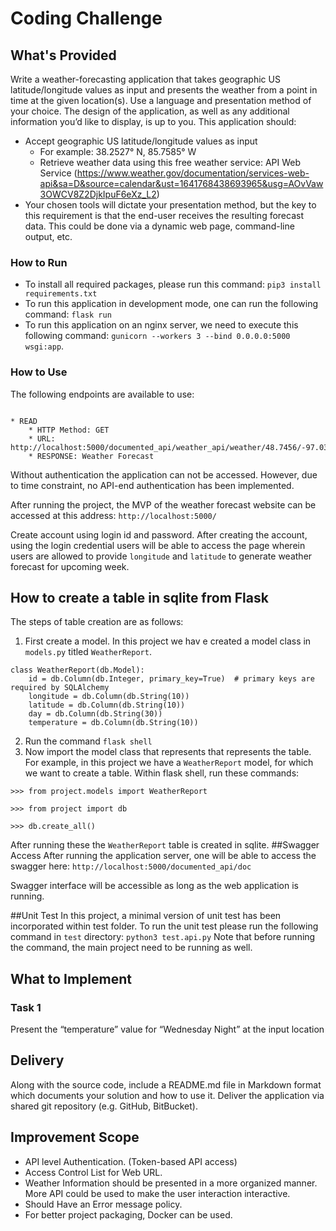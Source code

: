 # Coding Challenge
## What's Provided
Write a weather-forecasting application that takes geographic US latitude/longitude values as input and presents the weather from a point in time at the given location(s). Use a language and presentation method of your choice. The design of the application, as well as any additional information you’d like to display, is up to you. This application should:
* Accept geographic US latitude/longitude values as input
    *  For example: 38.2527° N, 85.7585° W
    * Retrieve weather data using this free weather service: API Web Service (https://www.weather.gov/documentation/services-web-api&sa=D&source=calendar&ust=1641768438693965&usg=AOvVaw3OWCV8Z2DjkIpuF6eXz_L2)
* Your chosen tools will dictate your presentation method, but the key to this requirement is that the end-user receives the resulting forecast data. This could be done via a dynamic web page, command-line output, etc.
### How to Run
* To install all required packages, please run this command:
`pip3 install requirements.txt`
* To run this application in development mode, one can run the following command:
`flask run`
* To run this application on an nginx server, we need to execute this following command:
`gunicorn --workers 3 --bind 0.0.0.0:5000 wsgi:app`.

### How to Use
The following endpoints are available to use:
```

* READ
    * HTTP Method: GET 
    * URL: http://localhost:5000/documented_api/weather_api/weather/48.7456/-97.034
    * RESPONSE: Weather Forecast

```

Without authentication the application can not be accessed. However, due to time constraint, no API-end authentication has been implemented.

After running the project, the MVP of the weather forecast website can be accessed at this address: `http://localhost:5000/`

Create account using login id and password. After creating the account, using the login credential users will be able to access the page wherein users are allowed to provide `longitude` and `latitude` to generate weather forecast for upcoming week. 

## How to create a table in sqlite from Flask
The steps of table creation are as follows:
1. First create a model. In this project we hav e created a model class in `models.py` titled `WeatherReport`.
```buildoutcfg
class WeatherReport(db.Model):
    id = db.Column(db.Integer, primary_key=True)  # primary keys are required by SQLAlchemy
    longitude = db.Column(db.String(10))
    latitude = db.Column(db.String(10))
    day = db.Column(db.String(30))
    temperature = db.Column(db.String(10))
``` 
2. Run the command `flask shell`
3. Now import the model class that represents that represents the table. For example, in this project we have a `WeatherReport` model, for which we want to create a table.
Within flask shell, run these commands:

`>>> from project.models import WeatherReport`

`>>> from project import db`

 `>>> db.create_all()`

After running these the `WeatherReport` table is created in sqlite.
##Swagger Access
After running the application server, one will be able to access the swagger here:
`http://localhost:5000/documented_api/doc`

Swagger interface will be accessible as long as the web application is running. 

##Unit Test
In this project, a minimal version of unit test has been incorporated within test folder. To run the unit test please run the following command in `test` directory:
`python3 test.api.py`
Note that before running the command, the main project need to be running as well.
## What to Implement

### Task 1
Present the “temperature” value for “Wednesday Night” at the input location


## Delivery
Along with the source code, include a README.md file in Markdown format which documents your solution and how to use it. Deliver the application via shared git repository (e.g. GitHub, BitBucket).



## Improvement Scope
* API level Authentication. (Token-based API access)
* Access Control List for Web URL.
* Weather Information should be presented in a more organized manner. More API could be used to make the user interaction interactive.
* Should Have an Error message policy.
* For better project packaging, Docker can be used.
